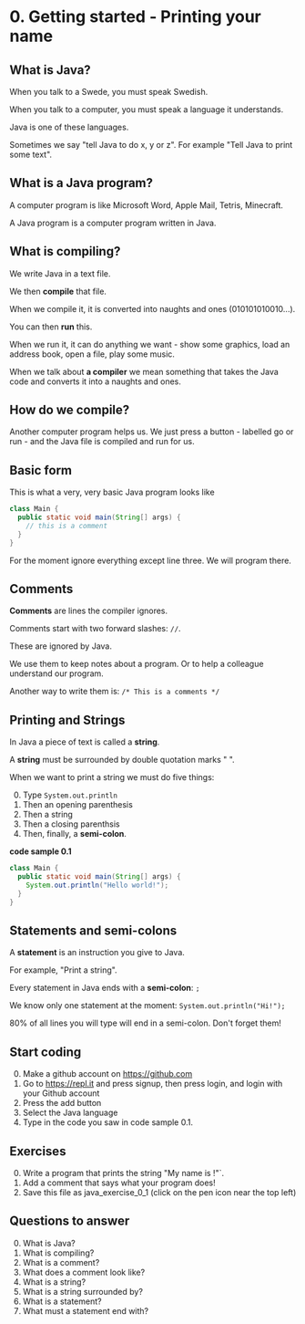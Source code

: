 # 0. Getting started - Printing your name

## What is Java?

When you talk to a Swede, you must speak Swedish.

When you talk to a computer, you must speak a language it understands. 

Java is one of these languages.

Sometimes we say "tell Java to do x, y or z". For example "Tell Java to print some text".

## What is a Java program?

A computer program is like Microsoft Word, Apple Mail, Tetris, Minecraft.

A Java program is a computer program written in Java.

## What is compiling?

We write Java in a text file.

We then **compile** that file. 

When we compile it, it is converted into naughts and ones (010101010010...). 

You can then **run** this. 

When we run it, it can do anything we want - show some graphics, load an address book, open a file, play some music.

When we talk about **a compiler** we mean something that takes the Java code and converts it into a naughts and ones.

## How do we compile?

Another computer program helps us. We just press a button - labelled go or run - and the Java file is compiled and run for us.

## Basic form

This is what a very, very basic Java program looks like

```java
class Main {
  public static void main(String[] args) {
    // this is a comment
  }
}
```

For the moment ignore everything except line three. We will program there.

## Comments

**Comments** are lines the compiler ignores.

Comments start with two forward slashes: `//`. 

These are ignored by Java. 

We use them to keep notes about a program. Or to help a colleague understand our program.

Another way to write them is: `/* This is a comments */`

## Printing and Strings

In Java a piece of text is called a **string**.

A **string** must be surrounded by double quotation marks " ".

When we want to print a string we must do five things:

0. Type `System.out.println`
0. Then an opening parenthesis
0. Then a string
0. Then a closing parenthsis
0. Then, finally, a **semi-colon**.

**code sample 0.1**

```java
class Main {
  public static void main(String[] args) {
    System.out.println("Hello world!");
  }
}
```

## Statements and semi-colons

A **statement** is an instruction you give to Java.

For example, "Print a string".

Every statement in Java ends with a **semi-colon**: `;`

We know only one statement at the moment: `System.out.println("Hi!");`

80% of all lines you will type will end in a semi-colon. Don't forget them!

## Start coding ##

0. Make a github account on https://github.com
0. Go to https://repl.it and press signup, then press login, and login with your Github account
0. Press the add button
0. Select the Java language
0. Type in the code you saw in code sample 0.1.

## Exercises ##

0. Write a program that prints the string "My name is <insert your name here>!"`.
0. Add a comment that says what your program does!
0. Save this file as java_exercise_0_1 (click on the pen icon near the top left)

## Questions to answer ##

0. What is Java?
0. What is compiling?
0. What is a comment?
0. What does a comment look like?
0. What is a string?
0. What is a string surrounded by?
0. What is a statement?
0. What must a statement end with?
